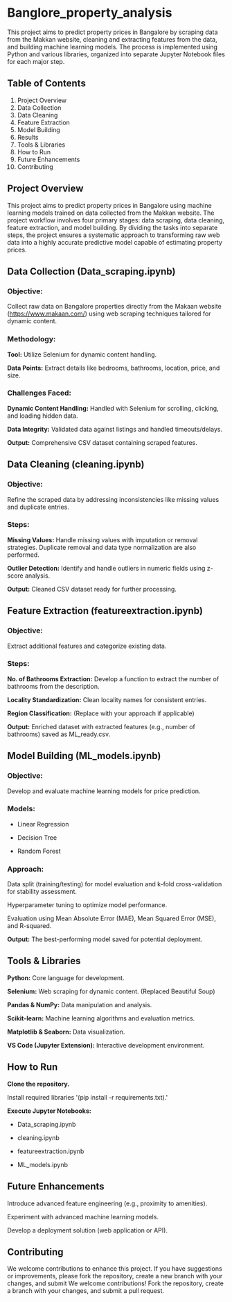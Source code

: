 # Banglore_property_analysis
This project aims to predict property prices in Bangalore by scraping data from the Makkan website, cleaning and extracting features from the data, and building machine learning models. The process is implemented using Python and various libraries, organized into separate Jupyter Notebook files for each major step.

## Table of Contents

1. Project Overview
2. Data Collection
3. Data Cleaning
4. Feature Extraction
5. Model Building
6. Results
7. Tools & Libraries
8. How to Run
9. Future Enhancements
10. Contributing

## Project Overview

This project aims to predict property prices in Bangalore using machine learning models trained on data collected from the Makkan website. The project workflow involves four primary stages: data scraping, data cleaning, feature extraction, and model building. By dividing the tasks into separate steps, the project ensures a systematic approach to transforming raw web data into a highly accurate predictive model capable of estimating property prices.

## Data Collection (Data_scraping.ipynb)

### Objective:
Collect raw data on Bangalore properties directly from the Makaan website (https://www.makaan.com/) using web scraping techniques tailored for dynamic content.
 ### Methodology:

**Tool:** Utilize Selenium for dynamic content handling.

**Data Points:**  Extract details like bedrooms, bathrooms, location, price, and size.

### Challenges Faced:

**Dynamic Content Handling:** Handled with Selenium for scrolling, clicking, and loading hidden data.

**Data Integrity:** Validated data against listings and handled timeouts/delays.

**Output:** Comprehensive CSV dataset containing scraped features.

## Data Cleaning (cleaning.ipynb)

### Objective: 

Refine the scraped data by addressing inconsistencies like missing values and duplicate entries.
### Steps:
**Missing Values:** Handle missing values with imputation or removal strategies. Duplicate removal and data type normalization are also performed.

**Outlier Detection:** Identify and handle outliers in numeric fields using z-score analysis.

**Output:** Cleaned CSV dataset ready for further processing.

## Feature Extraction (featureextraction.ipynb)

### Objective:
Extract additional features and categorize existing data.

### Steps:

**No. of Bathrooms Extraction:** Develop a function to extract the number of bathrooms from the description.

**Locality Standardization:** Clean locality names for consistent entries.

**Region Classification:** (Replace with your approach if applicable)

**Output:** Enriched dataset with extracted features (e.g., number of bathrooms) saved as ML_ready.csv.

## Model Building (ML_models.ipynb)

### Objective:
Develop and evaluate machine learning models for price prediction.
### Models: 
 * Linear Regression
   
 * Decision Tree
     
 * Random Forest
 
### Approach:
Data split (training/testing) for model evaluation and k-fold cross-validation for stability assessment.

Hyperparameter tuning to optimize model performance.

Evaluation using Mean Absolute Error (MAE), Mean Squared Error (MSE), and R-squared.

**Output:** The best-performing model saved for potential deployment.
## Tools & Libraries

**Python:** Core language for development.

**Selenium:** Web scraping for dynamic content. (Replaced Beautiful Soup)

**Pandas & NumPy:** Data manipulation and analysis.

**Scikit-learn:** Machine learning algorithms and evaluation metrics.

**Matplotlib & Seaborn:** Data visualization.

**VS Code (Jupyter Extension):** Interactive development environment.



## How to Run

**Clone the repository.**

  Install required libraries  '(pip install -r requirements.txt).'

**Execute Jupyter Notebooks:**

* Data_scraping.ipynb 

* cleaning.ipynb 
 
* featureextraction.ipynb 

* ML_models.ipynb 

## Future Enhancements

Introduce advanced feature engineering (e.g., proximity to amenities).

Experiment with advanced machine learning models.

Develop a deployment solution (web application or API).
## Contributing
We welcome contributions to enhance this project. If you have suggestions or improvements, please fork the repository, create a new branch with your changes, and submit
We welcome contributions! Fork the repository, create a branch with your changes, and submit a pull request.
